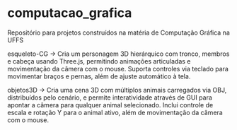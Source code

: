 # computacao_grafica
Repositório para projetos construídos na matéria de Computação Gráfica na UFFS

esqueleto-CG -> Cria um personagem 3D hierárquico com tronco, membros e cabeça usando Three.js, permitindo animações articuladas e movimentação da câmera com o mouse. Suporta controles via teclado para movimentar braços e pernas, além de ajuste automático à tela.

objetos3D -> Cria uma cena 3D com múltiplos animais carregados via OBJ, distribuídos pelo cenário, e permite interatividade através de GUI para apontar a câmera para qualquer animal selecionado. Inclui controle de escala e rotação Y para o animal ativo, além de movimentação da câmera com o mouse.

